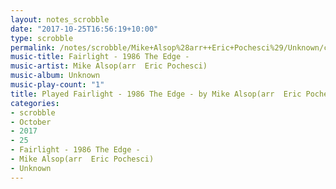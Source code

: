 ```yaml
---
layout: notes_scrobble
date: "2017-10-25T16:56:19+10:00"
type: scrobble
permalink: /notes/scrobble/Mike+Alsop%28arr++Eric+Pochesci%29/Unknown/cf994438277ce4c12314cd35562a5f31b202f4de.html
music-title: Fairlight - 1986 The Edge -
music-artist: Mike Alsop(arr  Eric Pochesci)
music-album: Unknown
music-play-count: "1"
title: Played Fairlight - 1986 The Edge - by Mike Alsop(arr  Eric Pochesci)
categories:
- scrobble
- October
- 2017
- 25
- Fairlight - 1986 The Edge -
- Mike Alsop(arr  Eric Pochesci)
- Unknown
---
```

